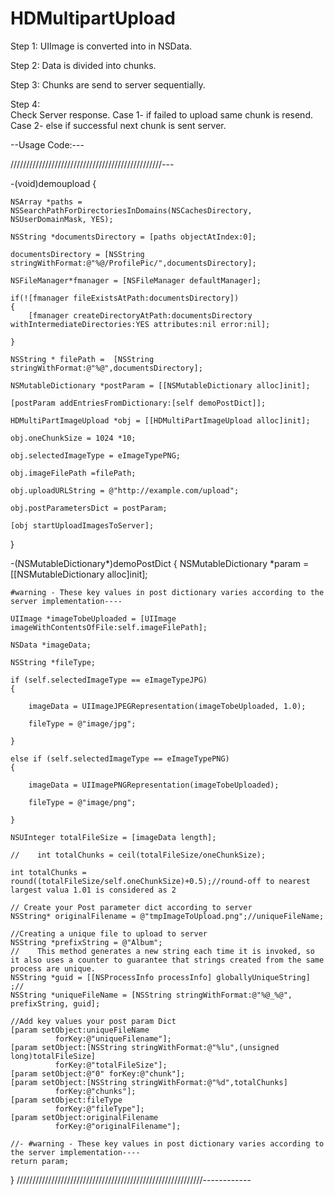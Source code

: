 HDMultipartUpload
=================


Step 1:
     UIImage is converted into in NSData.
     
Step 2:
     Data is divided into chunks.
     
Step 3:
     Chunks are send to server sequentially.
     
Step 4:     
     Check Server response.
           Case 1- if failed to upload same chunk is resend.
           Case 2- else if successful next chunk is sent server.
 
 
 
 
 --Usage Code:---
 
////////////////////////////////////////////////---

-(void)demoupload 
{

    NSArray *paths = NSSearchPathForDirectoriesInDomains(NSCachesDirectory, NSUserDomainMask, YES);
    
    NSString *documentsDirectory = [paths objectAtIndex:0]; 
    
    documentsDirectory = [NSString stringWithFormat:@"%@/ProfilePic/",documentsDirectory]; 
    
    NSFileManager*fmanager = [NSFileManager defaultManager]; 
    
    if(![fmanager fileExistsAtPath:documentsDirectory]) 
    {
        [fmanager createDirectoryAtPath:documentsDirectory withIntermediateDirectories:YES attributes:nil error:nil];
        
    }
    
    NSString * filePath =  [NSString stringWithFormat:@"%@",documentsDirectory];
    
    NSMutableDictionary *postParam = [[NSMutableDictionary alloc]init];
    
    [postParam addEntriesFromDictionary:[self demoPostDict]];
    
    HDMultiPartImageUpload *obj = [[HDMultiPartImageUpload alloc]init];
    
    obj.oneChunkSize = 1024 *10;
    
    obj.selectedImageType = eImageTypePNG;
    
    obj.imageFilePath =filePath;
    
    obj.uploadURLString = @"http://example.com/upload";
    
    obj.postParametersDict = postParam;
    
    [obj startUploadImagesToServer];
}

-(NSMutableDictionary*)demoPostDict
{
    NSMutableDictionary *param = [[NSMutableDictionary alloc]init];
    
    #warning - These key values in post dictionary varies according to the server implementation----
    
    UIImage *imageTobeUploaded = [UIImage imageWithContentsOfFile:self.imageFilePath];
    
    NSData *imageData;
    
    NSString *fileType;
    
    if (self.selectedImageType == eImageTypeJPG)
    {
        
        imageData = UIImageJPEGRepresentation(imageTobeUploaded, 1.0);
        
        fileType = @"image/jpg";
        
    }
    
    else if (self.selectedImageType == eImageTypePNG) 
    {
        
        imageData = UIImagePNGRepresentation(imageTobeUploaded);
        
        fileType = @"image/png";
        
    }
    
    NSUInteger totalFileSize = [imageData length];
    
    //    int totalChunks = ceil(totalFileSize/oneChunkSize);
    
    int totalChunks = round((totalFileSize/self.oneChunkSize)+0.5);//round-off to nearest  largest valua 1.01 is considered as 2
    
    // Create your Post parameter dict according to server
    NSString* originalFilename = @"tmpImageToUpload.png";//uniqueFileName;
    
    //Creating a unique file to upload to server
    NSString *prefixString = @"Album";
    //    This method generates a new string each time it is invoked, so it also uses a counter to guarantee that strings created from the same process are unique.
    NSString *guid = [[NSProcessInfo processInfo] globallyUniqueString] ;//
    NSString *uniqueFileName = [NSString stringWithFormat:@"%@_%@", prefixString, guid];
    
    //Add key values your post param Dict
    [param setObject:uniqueFileName
              forKey:@"uniqueFilename"];
    [param setObject:[NSString stringWithFormat:@"%lu",(unsigned long)totalFileSize]
              forKey:@"totalFileSize"];
    [param setObject:@"0" forKey:@"chunk"];
    [param setObject:[NSString stringWithFormat:@"%d",totalChunks]
              forKey:@"chunks"];
    [param setObject:fileType
              forKey:@"fileType"];
    [param setObject:originalFilename
              forKey:@"originalFilename"];
    
    //- #warning - These key values in post dictionary varies according to the server implementation----
    return param;
    
}
///////////////////////////////////////////////////////////------------
